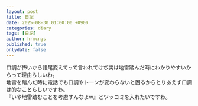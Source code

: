 ```yaml
---
layout: post
title: 日記
date: 2025-08-30 01:00:00 +0900
categories: diary
tags: [日記]
author: hrmcngs
published: true
onlydate: false
---    
```

口調が怖いから語尾変えてって言われてけぢ実は地雷踏んだ時にわかりやすいからって理由らしいわ。  
地雷を踏んだ時に電話でも口調やトーンが変わらないと困るからとりあえず口調は的なことらしいですわ。  
『いや地雷踏むことを考慮すんなよw』とツッコミを入れたいですわ。　　

